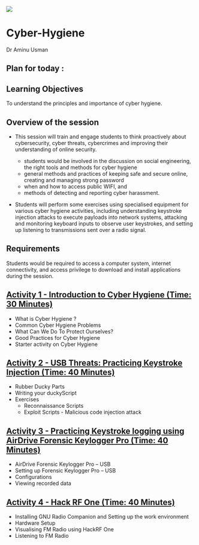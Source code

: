 ![](https://github.com/CS-Outreach-Session/Cyber-Hygiene/blob/main/images/ysj_HIoT.PNG)
# Cyber-Hygiene
Dr Aminu Usman
## Plan for today :

## Learning Objectives
To understand the principles and importance of cyber hygiene.

## Overview of the session 

* This session will train and engage students to think proactively about cybersecurity, cyber threats, cybercrimes and improving their understanding of online security. 
   - students would be involved in the discussion on social engineering, the right tools and methods for cyber hygiene
   - general methods and practices of keeping safe and secure online, creating and managing strong password
   - when and how to access public WIFI, and 
   - methods of detecting and reporting cyber harassment. 
   

* Students will perform some exercises using specialised equipment for various cyber hygiene activities, including understanding keystroke injection attacks to execute payloads into network systems, attacking and monitoring keyboard inputs to observe user keystrokes, and setting up listening to transmissions sent over a radio signal. 

## Requirements 

Students would be required to access a computer system, internet connectivity, and access privilege to download and install applications during the session.

## [Activity 1 - Introduction to Cyber Hygiene (Time: 30 Minutes)](https://github.com/CS-Outreach-Session/Cyber-Hygiene/tree/main/Introduction%20to%20Cyber%20Hygiene#what-is-cyber-hygiene-)
  * What is Cyber Hygiene ?
  * Common Cyber Hygiene Problems
  * What Can We Do To Protect Ourselves?
  * Good Practices for Cyber Hygiene
  * Starter activity on Cyber Hygiene

  
## [Activity 2 - USB Threats: Practicing Keystroke Injection (Time: 40 Minutes)](https://github.com/CS-Outreach-Session/Cyber-Hygiene/tree/main/Keystroke%20Injection%20attack)
 * Rubber Ducky Parts
* Writing your duckyScript
* Exercises
  - Reconnaissance Scripts
  - Exploit Scripts - Malicious code injection attack


## [Activity 3 - Practicing Keystroke logging using AirDrive Forensic Keylogger Pro (Time: 40 Minutes)](https://github.com/CS-Outreach-Session/Cyber-Hygiene/tree/main/Keystroke%20logging%20attacks)
*	AirDrive Forensic Keylogger Pro – USB
*	Setting up Forensic Keylogger Pro – USB
*	Configurations
*	Viewing recorded data


## [Activity 4 - Hack RF One (Time: 40 Minutes)](https://github.com/CS-Outreach-Session/Cyber-Hygiene/tree/main/HackRF%20One)
* Installing GNU Radio Companion and Setting up the work environment
* Hardware Setup
* Visualising FM Radio using HackRF One
* Listening to FM Radio
